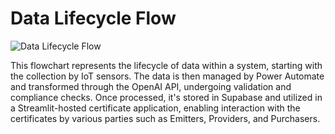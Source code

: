 # Data Lifecycle Flow

![Data Lifecycle Flow](Picture2.png)

This flowchart represents the lifecycle of data within a system, starting with the collection by IoT sensors. The data is then managed by Power Automate and transformed through the OpenAI API, undergoing validation and compliance checks. Once processed, it's stored in Supabase and utilized in a Streamlit-hosted certificate application, enabling interaction with the certificates by various parties such as Emitters, Providers, and Purchasers.
